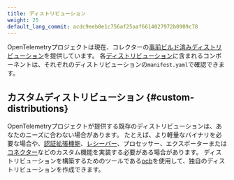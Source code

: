 ```yaml
---
title: ディストリビューション
weight: 25
default_lang_commit: acdc9eeb0e1c756af25aaf6614027972b0909c78
---
```


OpenTelemetryプロジェクトは現在、コレクターの[事前ビルド済みディストリビューション][pre-built distributions]を提供しています。
各[ディストリビューション][distributions]に含まれるコンポーネントは、それぞれのディストリビューションの`manifest.yaml`で確認できます。

[pre-built distributions]: https://github.com/open-telemetry/opentelemetry-collector-releases/releases
[distributions]: https://github.com/open-telemetry/opentelemetry-collector-releases/tree/main/distributions

## カスタムディストリビューション {#custom-distributions}

OpenTelemetryプロジェクトが提供する既存のディストリビューションは、あなたのニーズに合わない場合があります。
たとえば、より軽量なバイナリを必要な場合や、[認証拡張機能](../building/authenticator-extension)、[レシーバー](../building/receiver)、プロセッサー、エクスポーターまたは[コネクター](../building/connector)などのカスタム機能を実装する必要がある場合があります。
ディストリビューションを構築するためのツールである[ocb](../custom-collector)を使用して、独自のディストリビューションを作成できます。
